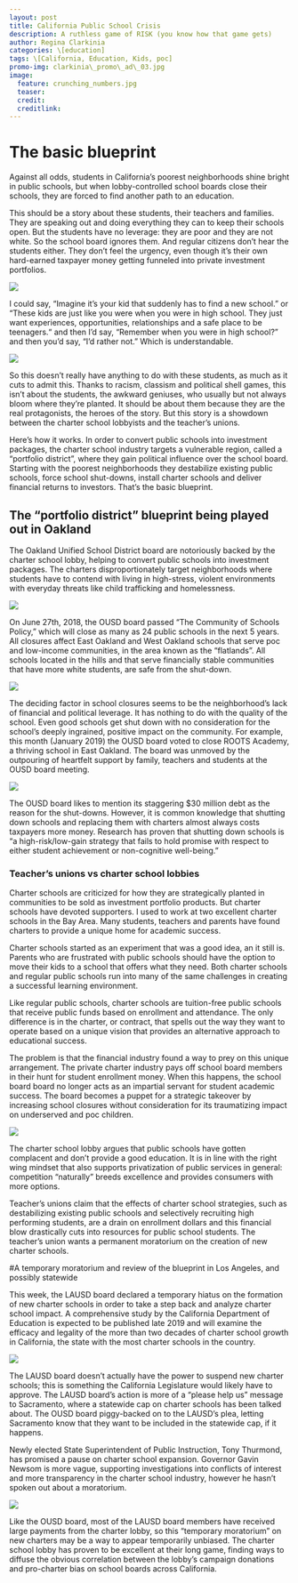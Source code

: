 ```yaml
---
layout: post
title: California Public School Crisis
description: A ruthless game of RISK (you know how that game gets)
author: Regina Clarkinia
categories: \[education]
tags: \[California, Education, Kids, poc]
promo-img: clarkinia\_promo\_ad\_03.jpg
image:
  feature: crunching_numbers.jpg
  teaser:
  credit: 
  creditlink: 
---
```

<h1>The basic blueprint</h1>

Against all odds, students in California’s poorest neighborhoods shine bright in public schools, but when lobby-controlled school boards close their schools, they are forced to find another path to an education. 

This should be a story about these students, their teachers and families. They are speaking out and doing everything they can to keep their schools open. But the students have no leverage: they are poor and they are not white. So the school board ignores them. And regular citizens don’t hear the students either. They don’t feel the urgency, even though it’s their own hard-earned taxpayer money getting funneled into private investment portfolios.

<img src="https://www.queerauntie.com/assets/img/roots_pictures.jpg">

I could say, “Imagine it’s your kid that suddenly has to find a new school.” or “These kids are just like you were when you were in high school. They just want experiences, opportunities, relationships and a safe place to be teenagers.“ and then I’d say, “Remember when you were in high school?” and then you’d say, “I’d rather not.” Which is understandable.

<img src="https://www.queerauntie.com/assets/img/roots_field.jpg">

So this doesn’t really have anything to do with these students, as much as it cuts to admit this. Thanks to racism, classism and political shell games, this isn’t about the students, the awkward geniuses, who usually but not always bloom where they’re planted. It should be about them because they are the real protagonists, the heroes of the story. But this story is a showdown between the charter school lobbyists and the teacher’s unions. 

Here’s how it works. In order to convert public schools into investment packages, the charter school industry targets a vulnerable region, called a “portfolio district”, where they gain political influence over the school board. Starting with the poorest neighborhoods they destabilize existing public schools, force school shut-downs, install charter schools and deliver financial returns to investors. That’s the basic blueprint.

<h2>The “portfolio district” blueprint being played out in Oakland</h2>

The Oakland Unified School District board are notoriously backed by the charter school lobby, helping to convert public schools into investment packages. The charters disproportionately target neighborhoods where students have to contend with living in high-stress, violent environments with everyday threats like child trafficking and homelessness. 

<img src="https://www.queerauntie.com/assets/img/ousd.jpg">

On June 27th, 2018, the OUSD board passed “The Community of Schools Policy,” which will close as many as 24 public schools in the next 5 years. All closures affect East Oakland and West Oakland schools that serve poc and low-income communities, in the area known as the “flatlands”. All schools located in the hills and that serve financially stable communities that have more white students, are safe from the shut-down. 

<img src="https://www.queerauntie.com/assets/img/flatlands.jpg">

The deciding factor in school closures seems to be the neighborhood’s lack of financial and political leverage. It has nothing to do with the quality of the school. Even good schools get shut down with no consideration for the school’s deeply ingrained, positive impact on the community. For example, this month (January 2019) the OUSD board voted to close ROOTS Academy, a thriving school in East Oakland. The board was unmoved by the outpouring of heartfelt support by family, teachers and students at the OUSD board meeting. 

<img src="https://www.queerauntie.com/assets/img/roots_speaker.jpg">

The OUSD board likes to mention its staggering $30 million debt as the reason for the shut-downs. However, it is common knowledge that shutting down schools and replacing them with charters almost always costs taxpayers more money. Research has proven that shutting down schools is “a  high-risk/low-gain strategy that fails to hold promise with respect to either student achievement or non-cognitive well-being.” 

<h3>Teacher’s unions vs charter school lobbies</h3>
Charter schools are criticized for how they are strategically planted in communities to be sold as investment portfolio products. But charter schools have devoted supporters. I used to work at two excellent charter schools in the Bay Area. Many students, teachers and parents have found charters to provide a unique home for academic success. 

Charter schools started as an experiment that was a good idea, an it still is. Parents who are frustrated with public schools should have the option to move their kids to a school that offers what they need. Both charter schools and regular public schools run into many of the same challenges in creating a successful learning environment. 

Like regular public schools, charter schools are tuition-free public schools that receive public funds based on enrollment and attendance. The only difference is in the charter, or contract, that spells out the way they want to operate based on a unique vision that provides an alternative approach to educational success. 

The problem is that the financial industry found a way to prey on this unique arrangement. The private charter industry pays off school board members in their hunt for student enrollment money. When this happens, the school board board no longer acts as an impartial servant for student academic success. The board becomes a puppet for a strategic takeover by increasing school closures without consideration for its traumatizing impact on underserved and poc children.

<img src="https://www.queerauntie.com/assets/img/cash.jpg">

The charter school lobby argues that public schools have gotten complacent and don’t provide a good education. It is in line with the right wing mindset that also supports privatization of public services in general: competition “naturally” breeds excellence and provides consumers with more options. 

Teacher’s unions claim that the effects of charter school strategies, such as destabilizing existing public schools and selectively recruiting high performing students, are a drain on enrollment dollars and this financial blow drastically cuts into resources for public school students. The teacher’s union wants a permanent moratorium on the creation of new charter schools. 

#A temporary moratorium and review of the blueprint in Los Angeles, and possibly statewide

This week, the LAUSD board declared a temporary hiatus on the formation of new charter schools in order to take a step back and analyze charter school impact. A comprehensive study by the California Department of Education is expected to be published late 2019 and will examine the efficacy and legality of the more than two decades of charter school growth in California, the state with the most charter schools in the country.

<img src="https://www.queerauntie.com/assets/img/lausdboard.jpg">

The LAUSD board doesn’t actually have the power to suspend new charter schools; this is something the California Legislature would likely have to approve. The LAUSD board’s action is more of a “please help us” message to Sacramento, where a statewide cap on charter schools has been talked about. The OUSD board piggy-backed on to the LAUSD’s plea, letting Sacramento know that they want to be included in the statewide cap, if it happens.

Newly elected State Superintendent of Public Instruction, Tony Thurmond, has promised a pause on charter school expansion. Governor Gavin Newsom is more vague, supporting investigations into conflicts of interest and more transparency in the charter school industry, however he hasn’t spoken out about a moratorium.

<img src="https://www.queerauntie.com/assets/img thurmond.jpg">

Like the OUSD board, most of the LAUSD board members have received large payments from the charter lobby, so this “temporary moratorium” on new charters may be a way to appear temporarily unbiased. The charter school lobby has proven to be excellent at their long game, finding ways to diffuse the obvious correlation between the lobby’s campaign donations and pro-charter bias on school boards across California.


